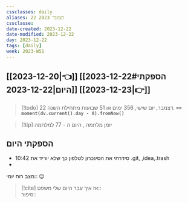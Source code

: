 ```yaml
---
cssclasses: daily
aliases: 22 דצמבר 2023
cssclasse: 
date-created: 2023-12-22
date-modified: 2023-12-22
day: 2023-12-22
tags: [daily]
week: 2023-W51
---
```


## [[2023-12-20|👈]] [[2023-12-22#הספקתי היום|2023-12-22]] [[2023-12-23|👉]]

> [!todo]  22 דצמבר, יום שישי, 356 ימים או 51 שבועות מתחילת השנה. **`== moment(dv.current().day - 0).fromNow()`**

> [!tip]  יומן מלחמה , היום ה - 77 למלחמה

## הספקתי היום

- 10:42 סידרתי את הסינכרון לטלפון כך שלא יוריד את .git, ,idea,.trash
-

מצב רוח יומי:: 😑

> [!cite] אז איך עבר היום שלי
משפט::  
סיפור::
